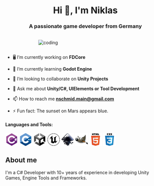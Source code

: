 <h1 align="center">Hi 👋, I'm Niklas</h1>
<h3 align="center">A passionate game developer from Germany</h3>
<br>

<img align="right" alt="coding" width="400" src="https://miro.medium.com/v2/resize:fit:1358/1*VMmvImch6VU5pc2VktY1uw.gif">

&emsp;
- 🖥 I’m currently working on **FDCore**

- 🧠 I’m currently learning **Godot Engine**

- 🤝 I’m looking to collaborate on **Unity Projects**

- 💬 Ask me about **Unity/C#, UIElements or Tool Development**

- 📫 How to reach me **nschmid.main@gmail.com**

- ⚡ Fun fact: The sunset on Mars appears blue.

#### Languages and Tools:

<p>
  <img src="https://raw.githubusercontent.com/devicons/devicon/master/icons/csharp/csharp-original.svg" alt="csharp" width="40" height="40"/>
  <img src="https://raw.githubusercontent.com/devicons/devicon/master/icons/cplusplus/cplusplus-original.svg" alt="cplusplus" width="40" height="40"/>
  <img src="https://raw.githubusercontent.com/devicons/devicon/master/icons/unity/unity-original.svg" alt="unity" width="40" height="40"/>
  <img src="https://raw.githubusercontent.com/devicons/devicon/master/icons/unrealengine/unrealengine-original.svg" alt="unreal" width="40" height="40"/>
  <img src="https://raw.githubusercontent.com/devicons/devicon/master/icons/inkscape/inkscape-original.svg" alt="inkscape" width="40" height="40"/>
  <img src="https://raw.githubusercontent.com/devicons/devicon/master/icons/gimp/gimp-original.svg" alt="gimp" width="40" height="40"/>
  <img src="https://raw.githubusercontent.com/devicons/devicon/master/icons/html5/html5-original-wordmark.svg" alt="html5" width="40" height="40"/>
  <img src="https://raw.githubusercontent.com/devicons/devicon/master/icons/css3/css3-original-wordmark.svg" alt="css3" width="40" height="40"/>
</p>

<!-- TO DO: add more details about me later -->
## About me
I'm a C# Developer with 10+ years of experience in developing Unity Games, Engine Tools and Frameworks.

<!-- Video Games got me into programming. I love video games because they can teach you a lot while being interactive and entertaining at the same time.
At some point, I was enjoying them for more than what they show you.
I was wondering how the hell did they do this or that.

<!-- I graduated from SAE Institute Munich where I got my Diploma in Games Programming. Afterwards I extended my degree by Bachelor of Science. -->

<!-- I love talking about and discussing ideas for projects. Problem solving and finding the best (and/or quickest) solution is one of my passions.
Especially with at least one more person or a full team because you get more than one point of view and can spiral down to the right solution. 
If you want to discuss anything about your project and want a second opinion, hit me up :) -->







